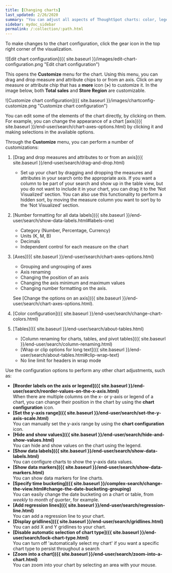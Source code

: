 ```yaml
---
title: [Changing charts]
last_updated: 2/26/2020
summary: "You can adjust all aspects of ThoughtSpot charts: color, legends, axis, number format, and many more."
sidebar: mydoc_sidebar
permalink: /:collection/:path.html
---
```

To make changes to the chart configuration, click the gear icon in the top right corner of the visualization.

![Edit chart configuration]({{ site.baseurl }}/images/edit-chart-configuration.png "Edit chart configuration")

 <!--![]({{ site.baseurl }}/images/configure_chart_icons.png "Configure chart icons")-->

This opens the **Customize** menu for the chart. Using this menu, you can drag and drop measure and attribute chips to or from an axis. Click on any measure or attribute chip that has a **more** icon (**>**) to customize it. In the image below, both **Total sales** and **Store Region** are customizable.

![Customize chart configuration]({{ site.baseurl }}/images/chartconfig-customize.png "Customize chart configuration")

You can edit some of the elements of the chart directly, by clicking on them. For example, you can change the appearance of a chart [axis]({{ site.baseurl }}/end-user/search/chart-axes-options.html) by clicking it and making selections in the available options.

Through the **Customize** menu, you can perform a number of customizations:

1. [Drag and drop measures and attributes to or from an axis]({{ site.baseurl }}/end-user/search/drag-and-drop.html)
   * Set up your chart by dragging and dropping the measures and attributes in your search onto the appropriate axis. If you want a column to be part of your search and show up in the table view, but you do not want to include it in your chart, you can drag it to the ‘Not Visualized’ section. You can also use this functionality to perform a hidden sort, by moving the measure column you want to sort by to the ‘Not Visualized’ section.

2. [Number formatting for all data labels]({{ site.baseurl }}/end-user/search/show-data-labels.html#labels-one)
   * Category (Number, Percentage, Currency)
   * Units (K, M, B)
   * Decimals
   * Independent control for each measure on the chart

3. [Axes]({{ site.baseurl }}/end-user/search/chart-axes-options.html)
   * Grouping and ungrouping of axes
   * Axis renaming
   * Changing the position of an axis
   * Changing the axis minimum and maximum values
   * Changing number formatting on the axis.

   See [Change the options on an axis]({{ site.baseurl }}/end-user/search/chart-axes-options.html).

4. [Color configuration]({{ site.baseurl }}/end-user/search/change-chart-colors.html)

5. [Tables]({{ site.baseurl }}/end-user/search/about-tables.html)
   * [Column renaming for charts, tables, and pivot tables]({{ site.baseurl }}/end-user/search/column-renaming.html)
   * [Wrap or clip options for long text]({{ site.baseurl }}/end-user/search/about-tables.html#clip-wrap-text)
   * No line limit for headers in wrap mode

Use the configuration options to perform any other chart adjustments, such as:

-   **[Reorder labels on the axis or legend]({{ site.baseurl }}/end-user/search/reorder-values-on-the-x-axis.html)**  
When there are multiple columns on the x- or y-axis or legend of a chart, you can change their position in the chart by using the **chart configuration** icon.
-   **[Set the y-axis range]({{ site.baseurl }}/end-user/search/set-the-y-axis-scale.html)**  
You can manually set the y-axis range by using the **chart configuration** icon.
-   **[Hide and show values]({{ site.baseurl }}/end-user/search/hide-and-show-values.html)**  
You can hide and show values on the chart using the legend.
-   **[Show data labels]({{ site.baseurl }}/end-user/search/show-data-labels.html)**  
You can configure charts to show the y-axis data values.
-   **[Show data markers]({{ site.baseurl }}/end-user/search/show-data-markers.html)**<br>
You can show data markers for line charts.
- **[Specify time bucketing]({{ site.baseurl }}/complex-search/change-the-view.html#change-the-date-bucketing-grouping)**<br>
You can easily change the date bucketing on a chart or table, from *weekly* to *month of quarter*, for example.
-   **[Add regression lines]({{ site.baseurl }}/end-user/search/regression-line.html)**<br>
You can add a regression line to your chart.
-   **[Display gridlines]({{ site.baseurl }}/end-user/search/gridlines.html)**<br>
You can add X and Y gridlines to your chart.
-   **[Disable automatic selection of chart type]({{ site.baseurl }}/end-user/search/lock-chart-type.html)**<br>
You can turn off 'automatically select my chart' if you want a specific chart type to persist throughout a search
-   **[Zoom into a chart]({{ site.baseurl }}/end-user/search/zoom-into-a-chart.html)**  
You can zoom into your chart by selecting an area with your mouse.
